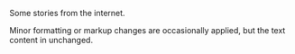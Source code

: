 Some stories from the internet.

Minor formatting or markup changes are occasionally applied, but the text content in unchanged.